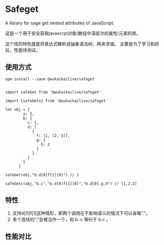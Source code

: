 # Safeget

A library for sage get nested attributes of JavaScript.

这是一个用于安全获取javascrpt对象/数组中深层次的属性/元素的库。

这个库的特色就是将表达式解析成抽象语法树，再来求值。
主要是为了学习和好玩，性能待测试。

## 使用方式

```
npm install --save @wukaikailive/safeget
```

```

import safeGet from '@wukaikailive/safeget'

import {safeGets} from '@wukaikailive/safeget'

let obj = {
        a: 2,
        b: {
          c: 1,
          d: [
            {
              f: [1, [2, 3]],
              g: {
                h: 2
              }
            }
          ]
        }
      }

safeGet(obj,"b.d[0]f[1][0]") // 2

safeGets(obj,"b.c","b.d[0]f[1][0]","b.d[0].g.h") // [1,2,2]
```
## 特性

1. 支持d[0]f[1]这种情形，即两个调用在不影响语义的情况下可以省略"."。
2. 多个连续的"."会被当作一个，如 b..c 等价于 b.c 。

## 性能对比
